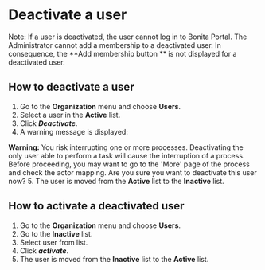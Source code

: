 # Deactivate a user

Note: If a user is deactivated, the user cannot log in to Bonita Portal. The Administrator cannot add a membership to a deactivated user. 
In consequence, the **Add membership button ** is not displayed for a deactivated user.

## How to deactivate a user

1. Go to the **Organization** menu and choose **Users**.
2. Select a user in the **Active** list.
3. Click _**Deactivate**_.
4. A warning message is displayed:

**Warning:** You risk interrupting one or more processes.
Deactivating the only user able to perform a task will cause the interruption of a process.
Before proceeding, you may want to go to the 'More' page of the process and check the actor mapping.
Are you sure you want to deactivate this user now?
5. The user is moved from the **Active** list to the **Inactive** list.

## How to activate a deactivated user

1. Go to the **Organization** menu and choose **Users**.
2. Go to the **Inactive** list.
3. Select user from list.
4. Click _**activate**_.
5. The user is moved from the **Inactive** list to the **Active** list.